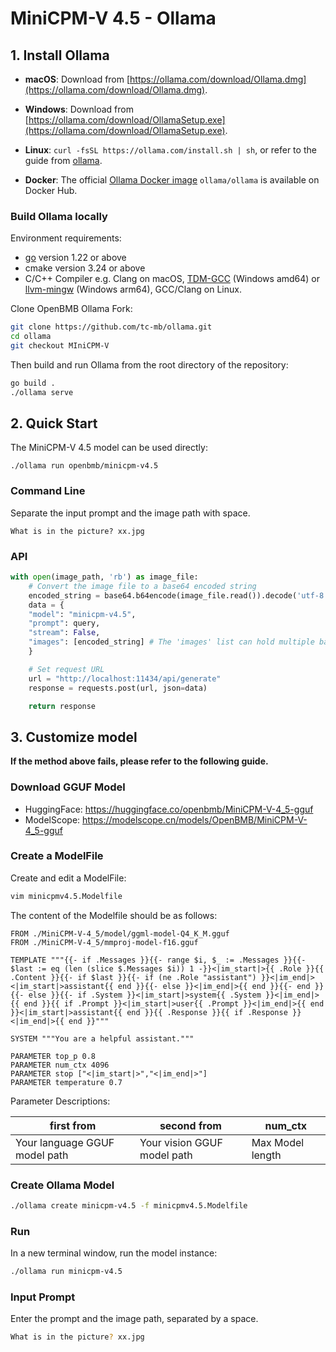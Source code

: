 # MiniCPM-V 4.5 - Ollama

## 1. Install Ollama

*   **macOS**: Download from [https://ollama.com/download/Ollama.dmg](https://ollama.com/download/Ollama.dmg).

*   **Windows**: Download from [https://ollama.com/download/OllamaSetup.exe](https://ollama.com/download/OllamaSetup.exe).

*   **Linux**: `curl -fsSL https://ollama.com/install.sh | sh`, or refer to the guide from [ollama](https://github.com/ollama/ollama/blob/main/docs/linux.md).

*   **Docker**: The official [Ollama Docker image](https://hub.docker.com/r/ollama/ollama) `ollama/ollama` is available on Docker Hub.

### Build Ollama locally

Environment requirements:

- [go](https://go.dev/doc/install) version 1.22 or above
- cmake version 3.24 or above
- C/C++ Compiler e.g. Clang on macOS, [TDM-GCC](https://github.com/jmeubank/tdm-gcc/releases) (Windows amd64) or [llvm-mingw](https://github.com/mstorsjo/llvm-mingw) (Windows arm64), GCC/Clang on Linux.

Clone OpenBMB Ollama Fork:

```sh
git clone https://github.com/tc-mb/ollama.git
cd ollama
git checkout MIniCPM-V
```

Then build and run Ollama from the root directory of the repository:

```sh
go build .
./ollama serve
```

## 2. Quick Start

The MiniCPM-V 4.5 model can be used directly:

```shell
./ollama run openbmb/minicpm-v4.5
```

### Command Line
Separate the input prompt and the image path with space.
```
What is in the picture? xx.jpg
```
### API
```python
with open(image_path, 'rb') as image_file:
    # Convert the image file to a base64 encoded string
    encoded_string = base64.b64encode(image_file.read()).decode('utf-8')
    data = {
    "model": "minicpm-v4.5",
    "prompt": query,
    "stream": False,
    "images": [encoded_string] # The 'images' list can hold multiple base64-encoded images.
    }

    # Set request URL
    url = "http://localhost:11434/api/generate"
    response = requests.post(url, json=data)

    return response
```

## 3. Customize model

**If the method above fails, please refer to the following guide.**

### Download GGUF Model

*   HuggingFace: https://huggingface.co/openbmb/MiniCPM-V-4_5-gguf
*   ModelScope: https://modelscope.cn/models/OpenBMB/MiniCPM-V-4_5-gguf

### Create a ModelFile

Create and edit a ModelFile:

```sh
vim minicpmv4.5.Modelfile
```

The content of the Modelfile should be as follows:

```plaintext
FROM ./MiniCPM-V-4_5/model/ggml-model-Q4_K_M.gguf
FROM ./MiniCPM-V-4_5/mmproj-model-f16.gguf

TEMPLATE """{{- if .Messages }}{{- range $i, $_ := .Messages }}{{- $last := eq (len (slice $.Messages $i)) 1 -}}<|im_start|>{{ .Role }}{{ .Content }}{{- if $last }}{{- if (ne .Role "assistant") }}<|im_end|><|im_start|>assistant{{ end }}{{- else }}<|im_end|>{{ end }}{{- end }}{{- else }}{{- if .System }}<|im_start|>system{{ .System }}<|im_end|>{{ end }}{{ if .Prompt }}<|im_start|>user{{ .Prompt }}<|im_end|>{{ end }}<|im_start|>assistant{{ end }}{{ .Response }}{{ if .Response }}<|im_end|>{{ end }}"""

SYSTEM """You are a helpful assistant."""

PARAMETER top_p 0.8
PARAMETER num_ctx 4096
PARAMETER stop ["<|im_start|>","<|im_end|>"]
PARAMETER temperature 0.7
```
Parameter Descriptions:

| first from | second from | num_ctx |
|-----|-----|-----|
| Your language GGUF model path | Your vision GGUF model path | Max Model length |

### Create Ollama Model
```bash
./ollama create minicpm-v4.5 -f minicpmv4.5.Modelfile
```

### Run
In a new terminal window, run the model instance:
```bash
./ollama run minicpm-v4.5
```

### Input Prompt
Enter the prompt and the image path, separated by a space.
```bash
What is in the picture? xx.jpg
```
